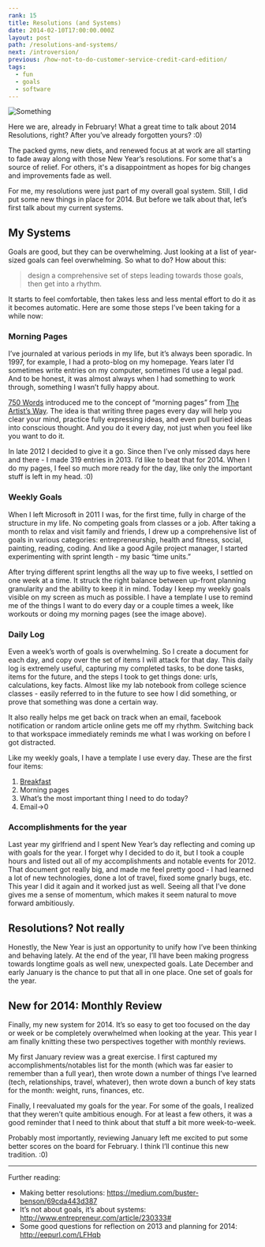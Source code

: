 ```yaml
---
rank: 15
title: Resolutions (and Systems)
date: 2014-02-10T17:00:00.000Z
layout: post
path: /resolutions-and-systems/
next: /introversion/
previous: /how-not-to-do-customer-service-credit-card-edition/
tags:
  - fun
  - goals
  - software
---
```



![Something](https://static.sinap.ps/blog/2014/Feb/SublimeText_and_System.png)

Here we are, already in February! What a great time to talk about 2014 Resolutions, right? After you’ve already forgotten yours? :0)

The packed gyms, new diets, and renewed focus at at work are all starting to fade away along with those New Year’s resolutions. For some that's a source of relief. For others, it's a disappointment as hopes for big changes and improvements fade as well.

For me, my resolutions were just part of my overall goal system. Still, I did put some new things in place for 2014. But before we talk about that, let’s first talk about my current systems.

<div class='fold'></div>

## My Systems

Goals are good, but they can be overwhelming. Just looking at a list of year-sized goals can feel overwhelming. So what to do? How about this:

> design a comprehensive set of steps leading towards those goals, then get into a rhythm.

It starts to feel comfortable, then takes less and less mental effort to do it as it becomes automatic. Here are some those steps I’ve been taking for a while now:

### Morning Pages

I’ve journaled at various periods in my life, but it’s always been sporadic. In 1997, for example, I had a proto-blog on my homepage. Years later I’d sometimes write entries on my computer, sometimes I’d use a legal pad. And to be honest, it was almost always when I had something to work through, something I wasn’t fully happy about.

[750 Words](http://750words.com/) introduced me to the concept of “morning pages” from [The Artist’s Way](http://www.amazon.com/The-Artists-Way-Julia-Cameron/dp/1585421464). The idea is that writing three pages every day will help you clear your mind, practice fully expressing ideas, and even pull buried ideas into conscious thought. And you do it every day, not just when you feel like you want to do it.

In late 2012 I decided to give it a go. Since then I’ve only missed days here and there - I made 319 entries in 2013. I’d like to beat that for 2014. When I do my pages, I feel so much more ready for the day, like only the important stuff is left in my head. :0)

### Weekly Goals

When I left Microsoft in 2011 I was, for the first time, fully in charge of the structure in my life. No competing goals from classes or a job. After taking a month to relax and visit family and friends, I drew up a comprehensive list of goals in various categories: entrepreneurship, health and fitness, social, painting, reading, coding. And like a good Agile project manager, I started experimenting with sprint length - my basic “time units.”

After trying different sprint lengths all the way up to five weeks, I settled on one week at a time. It struck the right balance between up-front planning granularity and the ability to keep it in mind. Today I keep my weekly goals visible on my screen as much as possible. I have a template I use to remind me of the things I want to do every day or a couple times a week, like workouts or doing my morning pages (see the image above).

### Daily Log

Even a week’s worth of goals is overwhelming. So I create a document for each day, and copy over the set of items I will attack for that day. This daily log is extremely useful, capturing my completed tasks, to be done tasks, items for the future, and the steps I took to get things done: urls, calculations, key facts. Almost like my lab notebook from college science classes - easily referred to in the future to see how I did something, or prove that something was done a certain way.

It also really helps me get back on track when an email, facebook notification or random article online gets me off my rhythm. Switching back to that workspace immediately reminds me what I was working on before I got distracted.

Like my weekly goals, I have a template I use every day. These are the first four items:

1. [Breakfast](/my-standard-breakfast/)
2. Morning pages
3. What’s the most important thing I need to do today?
4. Email->0

### Accomplishments for the year

Last year my girlfriend and I spent New Year’s day reflecting and coming up with goals for the year. I forget why I decided to do it, but I took a couple hours and listed out all of my accomplishments and notable events for 2012. That document got really big, and made me feel pretty good - I had learned a lot of new technologies, done a lot of travel, fixed some gnarly bugs, etc. This year I did it again and it worked just as well. Seeing all that I’ve done gives me a sense of momentum, which makes it seem natural to move forward ambitiously.

## Resolutions? Not really

Honestly, the New Year is just an opportunity to unify how I’ve been thinking and behaving lately. At the end of the year, I’ll have been making progress towards longtime goals as well new, unexpected goals. Late December and early January is the chance to put that all in one place. One set of goals for the year.

## New for 2014: Monthly Review

Finally, my new system for 2014. It’s so easy to get too focused on the day or week or be completely overwhelmed when looking at the year. This year I am finally knitting these two perspectives together with monthly reviews.

My first January review was a great exercise. I first captured my accomplishments/notables list for the month (which was far easier to remember than a full year), then wrote down a number of things I’ve learned (tech, relationships, travel, whatever), then wrote down a bunch of key stats for the month: weight, runs, finances, etc.

Finally, I reevaluated my goals for the year. For some of the goals, I realized that they weren’t quite ambitious enough. For at least a few others, it was a good reminder that I need to think about that stuff a bit more week-to-week.

Probably most importantly, reviewing January left me excited to put some better scores on the board for February. I think I’ll continue this new tradition. :0)

---

Further reading:

* Making better resolutions: https://medium.com/buster-benson/69cda443d387
* It’s not about goals, it’s about systems: http://www.entrepreneur.com/article/230333#
* Some good questions for reflection on 2013 and planning for 2014: http://eepurl.com/LFHqb

